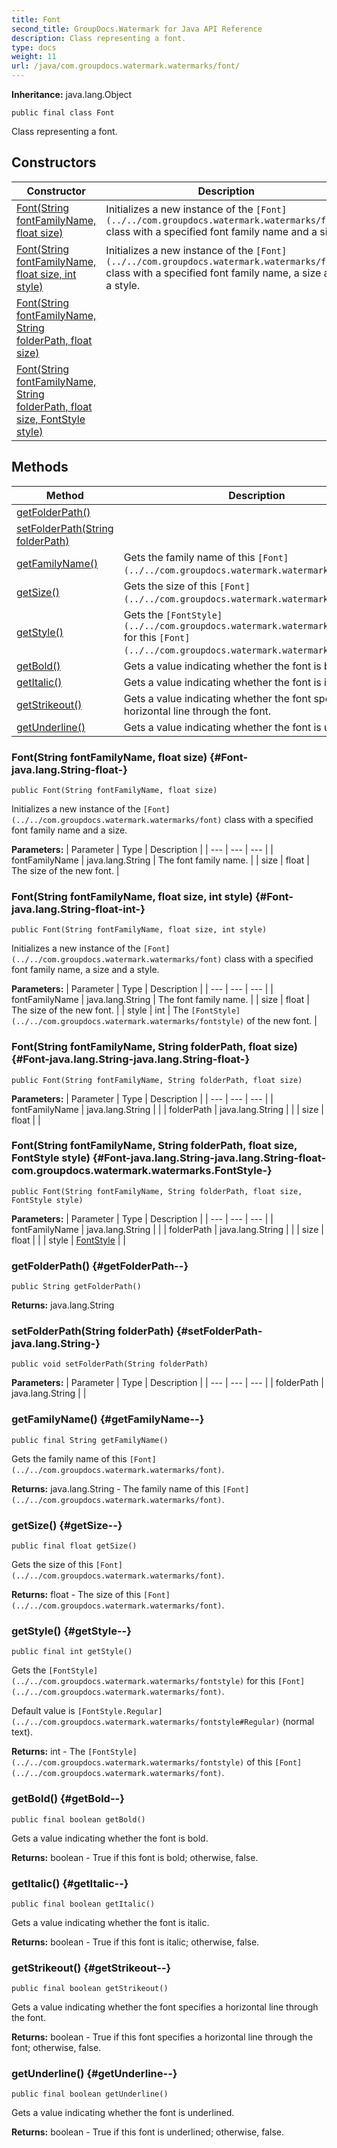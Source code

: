 ```yaml
---
title: Font
second_title: GroupDocs.Watermark for Java API Reference
description: Class representing a font.
type: docs
weight: 11
url: /java/com.groupdocs.watermark.watermarks/font/
---
```

**Inheritance:**
java.lang.Object
```
public final class Font
```

Class representing a font.
## Constructors

| Constructor | Description |
| --- | --- |
| [Font(String fontFamilyName, float size)](#Font-java.lang.String-float-) | Initializes a new instance of the `[Font](../../com.groupdocs.watermark.watermarks/font)` class with a specified font family name and a size. |
| [Font(String fontFamilyName, float size, int style)](#Font-java.lang.String-float-int-) | Initializes a new instance of the `[Font](../../com.groupdocs.watermark.watermarks/font)` class with a specified font family name, a size and a style. |
| [Font(String fontFamilyName, String folderPath, float size)](#Font-java.lang.String-java.lang.String-float-) |  |
| [Font(String fontFamilyName, String folderPath, float size, FontStyle style)](#Font-java.lang.String-java.lang.String-float-com.groupdocs.watermark.watermarks.FontStyle-) |  |
## Methods

| Method | Description |
| --- | --- |
| [getFolderPath()](#getFolderPath--) |  |
| [setFolderPath(String folderPath)](#setFolderPath-java.lang.String-) |  |
| [getFamilyName()](#getFamilyName--) | Gets the family name of this `[Font](../../com.groupdocs.watermark.watermarks/font)`. |
| [getSize()](#getSize--) | Gets the size of this `[Font](../../com.groupdocs.watermark.watermarks/font)`. |
| [getStyle()](#getStyle--) | Gets the `[FontStyle](../../com.groupdocs.watermark.watermarks/fontstyle)` for this `[Font](../../com.groupdocs.watermark.watermarks/font)`. |
| [getBold()](#getBold--) | Gets a value indicating whether the font is bold. |
| [getItalic()](#getItalic--) | Gets a value indicating whether the font is italic. |
| [getStrikeout()](#getStrikeout--) | Gets a value indicating whether the font specifies a horizontal line through the font. |
| [getUnderline()](#getUnderline--) | Gets a value indicating whether the font is underlined. |
### Font(String fontFamilyName, float size) {#Font-java.lang.String-float-}
```
public Font(String fontFamilyName, float size)
```


Initializes a new instance of the `[Font](../../com.groupdocs.watermark.watermarks/font)` class with a specified font family name and a size.

**Parameters:**
| Parameter | Type | Description |
| --- | --- | --- |
| fontFamilyName | java.lang.String | The font family name. |
| size | float | The size of the new font. |

### Font(String fontFamilyName, float size, int style) {#Font-java.lang.String-float-int-}
```
public Font(String fontFamilyName, float size, int style)
```


Initializes a new instance of the `[Font](../../com.groupdocs.watermark.watermarks/font)` class with a specified font family name, a size and a style.

**Parameters:**
| Parameter | Type | Description |
| --- | --- | --- |
| fontFamilyName | java.lang.String | The font family name. |
| size | float | The size of the new font. |
| style | int | The `[FontStyle](../../com.groupdocs.watermark.watermarks/fontstyle)` of the new font. |

### Font(String fontFamilyName, String folderPath, float size) {#Font-java.lang.String-java.lang.String-float-}
```
public Font(String fontFamilyName, String folderPath, float size)
```


**Parameters:**
| Parameter | Type | Description |
| --- | --- | --- |
| fontFamilyName | java.lang.String |  |
| folderPath | java.lang.String |  |
| size | float |  |

### Font(String fontFamilyName, String folderPath, float size, FontStyle style) {#Font-java.lang.String-java.lang.String-float-com.groupdocs.watermark.watermarks.FontStyle-}
```
public Font(String fontFamilyName, String folderPath, float size, FontStyle style)
```


**Parameters:**
| Parameter | Type | Description |
| --- | --- | --- |
| fontFamilyName | java.lang.String |  |
| folderPath | java.lang.String |  |
| size | float |  |
| style | [FontStyle](../../com.groupdocs.watermark.watermarks/fontstyle) |  |

### getFolderPath() {#getFolderPath--}
```
public String getFolderPath()
```




**Returns:**
java.lang.String
### setFolderPath(String folderPath) {#setFolderPath-java.lang.String-}
```
public void setFolderPath(String folderPath)
```




**Parameters:**
| Parameter | Type | Description |
| --- | --- | --- |
| folderPath | java.lang.String |  |

### getFamilyName() {#getFamilyName--}
```
public final String getFamilyName()
```


Gets the family name of this `[Font](../../com.groupdocs.watermark.watermarks/font)`.

**Returns:**
java.lang.String - The family name of this `[Font](../../com.groupdocs.watermark.watermarks/font)`.
### getSize() {#getSize--}
```
public final float getSize()
```


Gets the size of this `[Font](../../com.groupdocs.watermark.watermarks/font)`.

**Returns:**
float - The size of this `[Font](../../com.groupdocs.watermark.watermarks/font)`.
### getStyle() {#getStyle--}
```
public final int getStyle()
```


Gets the `[FontStyle](../../com.groupdocs.watermark.watermarks/fontstyle)` for this `[Font](../../com.groupdocs.watermark.watermarks/font)`.

Default value is `[FontStyle.Regular](../../com.groupdocs.watermark.watermarks/fontstyle#Regular)` (normal text).

**Returns:**
int - The `[FontStyle](../../com.groupdocs.watermark.watermarks/fontstyle)` of this `[Font](../../com.groupdocs.watermark.watermarks/font)`.
### getBold() {#getBold--}
```
public final boolean getBold()
```


Gets a value indicating whether the font is bold.

**Returns:**
boolean - True if this font is bold; otherwise, false.
### getItalic() {#getItalic--}
```
public final boolean getItalic()
```


Gets a value indicating whether the font is italic.

**Returns:**
boolean - True if this font is italic; otherwise, false.
### getStrikeout() {#getStrikeout--}
```
public final boolean getStrikeout()
```


Gets a value indicating whether the font specifies a horizontal line through the font.

**Returns:**
boolean - True if this font specifies a horizontal line through the font; otherwise, false.
### getUnderline() {#getUnderline--}
```
public final boolean getUnderline()
```


Gets a value indicating whether the font is underlined.

**Returns:**
boolean - True if this font is underlined; otherwise, false.
